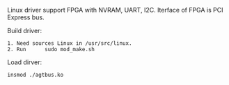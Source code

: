 Linux driver support FPGA with NVRAM, UART, I2C.
Iterface of FPGA is PCI Express bus.


Build driver:

	1. Need sources Linux in /usr/src/linux.
	2. Run		sudo mod_make.sh


Load dirver:

	insmod ./agtbus.ko